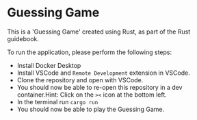 # Guessing Game
This is a 'Guessing Game' created using Rust, as part of the Rust guidebook.

To run the application, please perform the following steps:
- Install Docker Desktop
- Install VSCode and `Remote Development` extension in VSCode.
- Clone the repository and open with VSCode.
- You should now be able to re-open this repository in a dev container.Hint: Click on the `><` icon at the bottom left.
- In the terminal run `cargo run`
- You should now be able to play the Guessing Game.